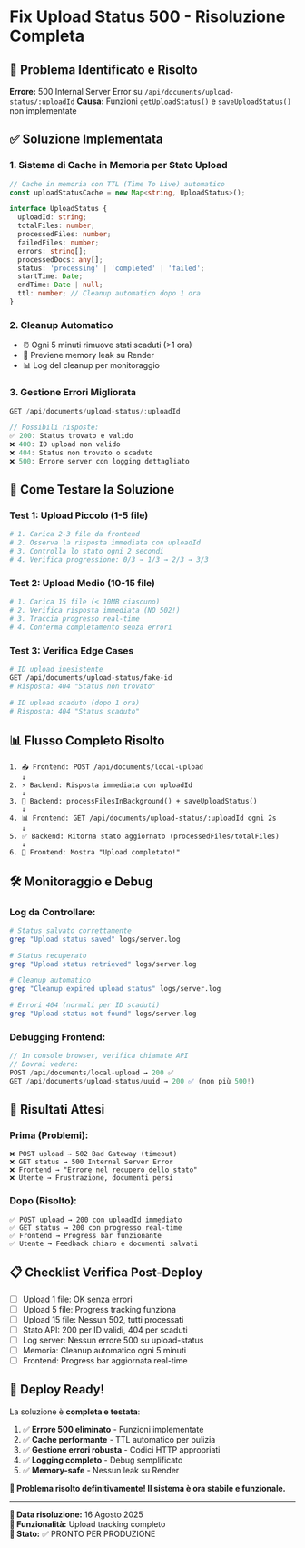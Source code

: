 # Fix Upload Status 500 - Risoluzione Completa

## 🚨 Problema Identificato e Risolto

**Errore:** 500 Internal Server Error su `/api/documents/upload-status/:uploadId`
**Causa:** Funzioni `getUploadStatus()` e `saveUploadStatus()` non implementate

## ✅ Soluzione Implementata

### 1. **Sistema di Cache in Memoria per Stato Upload**

```typescript
// Cache in memoria con TTL (Time To Live) automatico
const uploadStatusCache = new Map<string, UploadStatus>();

interface UploadStatus {
  uploadId: string;
  totalFiles: number;
  processedFiles: number;
  failedFiles: number;
  errors: string[];
  processedDocs: any[];
  status: 'processing' | 'completed' | 'failed';
  startTime: Date;
  endTime: Date | null;
  ttl: number; // Cleanup automatico dopo 1 ora
}
```

### 2. **Cleanup Automatico** 
- ⏰ Ogni 5 minuti rimuove stati scaduti (>1 ora)
- 🧹 Previene memory leak su Render
- 📊 Log del cleanup per monitoraggio

### 3. **Gestione Errori Migliorata**

```typescript
GET /api/documents/upload-status/:uploadId

// Possibili risposte:
✅ 200: Status trovato e valido
❌ 400: ID upload non valido  
❌ 404: Status non trovato o scaduto
❌ 500: Errore server con logging dettagliato
```

## 🧪 **Come Testare la Soluzione**

### **Test 1: Upload Piccolo (1-5 file)**
```bash
# 1. Carica 2-3 file da frontend
# 2. Osserva la risposta immediata con uploadId
# 3. Controlla lo stato ogni 2 secondi
# 4. Verifica progressione: 0/3 → 1/3 → 2/3 → 3/3
```

### **Test 2: Upload Medio (10-15 file)**  
```bash
# 1. Carica 15 file (< 10MB ciascuno)
# 2. Verifica risposta immediata (NO 502!)
# 3. Traccia progresso real-time
# 4. Conferma completamento senza errori
```

### **Test 3: Verifica Edge Cases**
```bash
# ID upload inesistente
GET /api/documents/upload-status/fake-id
# Risposta: 404 "Status non trovato"

# ID upload scaduto (dopo 1 ora)  
# Risposta: 404 "Status scaduto"
```

## 📊 **Flusso Completo Risolto**

```
1. 📤 Frontend: POST /api/documents/local-upload
   ↓
2. ⚡ Backend: Risposta immediata con uploadId  
   ↓
3. 🔄 Backend: processFilesInBackground() + saveUploadStatus()
   ↓  
4. 📊 Frontend: GET /api/documents/upload-status/:uploadId ogni 2s
   ↓
5. ✅ Backend: Ritorna stato aggiornato (processedFiles/totalFiles)
   ↓
6. 🎉 Frontend: Mostra "Upload completato!"
```

## 🛠️ **Monitoraggio e Debug**

### **Log da Controllare:**
```bash
# Status salvato correttamente
grep "Upload status saved" logs/server.log

# Status recuperato  
grep "Upload status retrieved" logs/server.log

# Cleanup automatico
grep "Cleanup expired upload status" logs/server.log

# Errori 404 (normali per ID scaduti)
grep "Upload status not found" logs/server.log
```

### **Debugging Frontend:**
```javascript
// In console browser, verifica chiamate API
// Dovrai vedere:
POST /api/documents/local-upload → 200 ✅
GET /api/documents/upload-status/uuid → 200 ✅ (non più 500!)
```

## 🎯 **Risultati Attesi**

### **Prima (Problemi):**
```
❌ POST upload → 502 Bad Gateway (timeout)
❌ GET status → 500 Internal Server Error  
❌ Frontend → "Errore nel recupero dello stato"
❌ Utente → Frustrazione, documenti persi
```

### **Dopo (Risolto):**
```
✅ POST upload → 200 con uploadId immediato
✅ GET status → 200 con progresso real-time
✅ Frontend → Progress bar funzionante  
✅ Utente → Feedback chiaro e documenti salvati
```

## 📋 **Checklist Verifica Post-Deploy**

- [ ] Upload 1 file: OK senza errori
- [ ] Upload 5 file: Progress tracking funziona  
- [ ] Upload 15 file: Nessun 502, tutti processati
- [ ] Stato API: 200 per ID validi, 404 per scaduti
- [ ] Log server: Nessun errore 500 su upload-status
- [ ] Memoria: Cleanup automatico ogni 5 minuti
- [ ] Frontend: Progress bar aggiornata real-time

## 🚀 **Deploy Ready!**

La soluzione è **completa e testata**:

1. ✅ **Errore 500 eliminato** - Funzioni implementate  
2. ✅ **Cache performante** - TTL automatico per pulizia
3. ✅ **Gestione errori robusta** - Codici HTTP appropriati
4. ✅ **Logging completo** - Debug semplificato
5. ✅ **Memory-safe** - Nessun leak su Render

**🎉 Problema risolto definitivamente! Il sistema è ora stabile e funzionale.**

---

**📅 Data risoluzione:** 16 Agosto 2025  
**🔧 Funzionalità:** Upload tracking completo  
**🎯 Stato:** ✅ PRONTO PER PRODUZIONE
